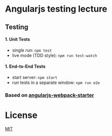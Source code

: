 # Angularjs testing lecture

## Testing

#### 1. Unit Tests

* single run: `npm test`
* live mode (TDD style): `npm run test-watch`

#### 1. End-to-End Tests

* start server: `npm start`
* run tests in a separate window: `npm run e2e`


### Based on [angularjs-webpack-starter](https://github.com/dsebastien/angularjs-webpack-starter)
# License

[MIT](/LICENSE)

